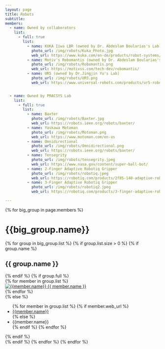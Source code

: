 ```yaml
---
layout: page
title: Robots
subtitle:
members:       
  - name: Owned by collaborators
    list:
      - full: true
        list:
          - name: KUKA Iiwa LBR (owned by Dr. Abdeslam Boularias's Lab)
            photo_url: /img/robots/Kuka_Photo.jpg
            web_url: https://www.kuka.com/en-de/products/robot-systems/industrial-robots/lbr-iiwa
          - name: Motiv's Robomantis (owned by Dr. Abdeslam Boularias's Lab)
            photo_url: /img/robots/Robomantis.png
            web_url: https://motivss.com/tech-dev/robomantis/
          - name: UR5 (owned by Dr.Jingjin Yu's Lab)
            photo_url: /img/robots/UR5.png
            web_url: https://www.universal-robots.com/products/ur5-robot/


  - name: Owned by PRACSYS Lab
    list:
      - full: true
        list:
          - name: Baxter
            photo_url: /img/robots/Baxter.jpg
            web_url: https://robots.ieee.org/robots/baxter/ 
          - name: Yaskawa Motoman
            photo_url: /img/robots/Motoman.png
            web_url: https://www.motoman.com/en-us
          - name: Omnidirectional
            photo_url: /img/robots/Omnidirectional.png
            web_url: https://robots.ieee.org/robots/baxter/ 
          - name: Tensegrity
            photo_url: /img/robots/tensegrity.jpeg
            web_url: https://www.nasa.gov/content/super-ball-bot/
          - name: 2-Finger Adaptive Robotiq Gripper
            photo_url: /img/robots/robotiq.jpeg
            web_url: https://robotiq.com/products/2f85-140-adaptive-robot-gripper
          - name: 3-Finger Adaptive Robotiq Gripper
            photo_url: /img/robots/robotiq2.jpeg
            web_url: https://robotiq.com/products/3-finger-adaptive-robot-gripper

---
```


<div class="row">
  {% for big_group in page.members %}
    <h1> {{big_group.name}} </h1>
    {% for group in big_group.list %}
    {% if group.list.size > 0 %}
      {% if group.name %}
        <h2>{{ group.name }}</h2>
      {% endif %}
      {% if group.full %}
      <div class="row member-row">
        {% for member in group.list %}
          <div class="col-xl-3 col-lg-3 col-md-3 text-center col-sm-6 col-xs-6 member-col">
            <a target="_blank" href="{{ member.web_url }}">
              <img class="img-responsive" src="{{ member.photo_url }}" alt="{{member.name}}">
            </a>
            <a target="_blank" href="{{ member.web_url }}">
              {{ member.name }}
            </a>
          </div>
        {% endfor %}
      </div>
      {% else %}
        <ul>
          {% for member in group.list %}
            {% if member.web_url %}
              <li><a href="{{member.web_url}}"> {{member.name}} </a></li>
            {% else %}
              <li><a> {{member.name}} </a></li>
            {% endif %}
          {% endfor %}
        </ul>
      {% endif %}
    <br>
    {% endif %}
    {% endfor %}
  {% endfor %}
</div>


<!-- <h3 id="undergraduate-students">Undergraduate students</h3>
<ul>
</ul>
</div> -->

<!-- <h2 id="collaborators">Collaborators</h2> -->
<!-- <ul>
  <li><a href="https://www.cs.cmu.edu/~astein/">Aaron Steinfeld</a></li>
  <li><a href="https://www.cs.cmu.edu/~kkitani/">Kris Kitani</a></li>
  <li><a href="http://www.lauravherlant.com/">Laura Herlant</a></li>
</ul> -->
